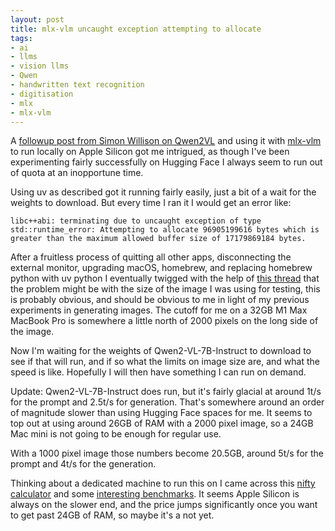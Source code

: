 ```yaml
---
layout: post
title: mlx-vlm uncaught exception attempting to allocate
tags:
- ai
- llms
- vision llms
- Qwen
- handwritten text recognition
- digitisation
- mlx
- mlx-vlm
---
```


A [followup post from Simon Willison on Qwen2VL](https://simonwillison.net/2024/Sep/29/mlx-vlm/) and using it with [mlx-vlm](https://github.com/Blaizzy/mlx-vlm) to run locally on Apple Silicon got me intrigued, as though I've been experimenting fairly successfully on Hugging Face I always seem to run out of quota at an inopportune time.

Using uv as described got it running fairly easily, just a bit of a wait for the weights to download. But every time I ran it I would get an error like:

```
libc++abi: terminating due to uncaught exception of type std::runtime_error: Attempting to allocate 96905199616 bytes which is greater than the maximum allowed buffer size of 17179869184 bytes.
```

After a fruitless process of quitting all other apps, disconnecting the external monitor, upgrading macOS, homebrew, and replacing homebrew python with uv python I eventually twigged with the help of [this thread](https://github.com/ml-explore/mlx-swift-examples/issues/106) that the problem might be with the size of the image I was using for testing, this is probably obvious, and should be obvious to me in light of my previous experiments in generating images. The cutoff for me on a 32GB M1 Max MacBook Pro is somewhere a little north of 2000 pixels on the long side of the image.

Now I'm waiting for the weights of Qwen2-VL-7B-Instruct to download to see if that will run, and if so what the limits on image size are, and what the speed is like. Hopefully I will then have something I can run on demand.

Update: Qwen2-VL-7B-Instruct does run, but it's fairly glacial at around 1t/s for the prompt and 2.5t/s for generation. That's somewhere around an order of magnitude slower than using Hugging Face spaces for me. It seems to top out at using around 26GB of RAM with a 2000 pixel image, so a 24GB Mac mini is not going to be enough for regular use.

With a 1000 pixel image those numbers become 20.5GB, around 5t/s for the prompt and 4t/s for the generation.

Thinking about a dedicated machine to run this on I came across this [nifty calculator](https://llm-calc.rayfernando.ai) and some [interesting benchmarks](https://github.com/XiongjieDai/GPU-Benchmarks-on-LLM-Inference). It seems Apple Silicon is always on the slower end, and the price jumps significantly once you want to get past 24GB of RAM, so maybe it's a not yet.
